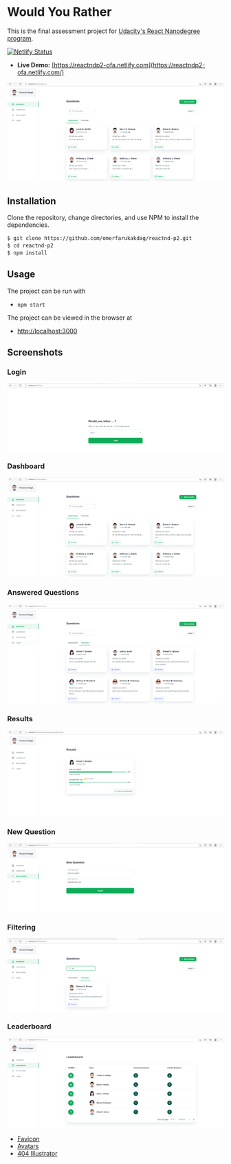 # Would You Rather

This is the final assessment project for [Udacity's React Nanodegree program](https://www.udacity.com/course/react-nanodegree--nd019).

[![Netlify Status](https://api.netlify.com/api/v1/badges/3bf7b6d0-2a74-424b-99c5-2c21ae619706/deploy-status)](https://app.netlify.com/sites/reactndp2-ofa/deploys)

- **Live Demo:** [https://reactndp2-ofa.netlify.com](https://reactndp2-ofa.netlify.com/)

![screenshot #1](images/dashboard.png)

## Installation

Clone the repository, change directories, and use NPM to install the dependencies.

```bash
$ git clone https://github.com/omerfarukakdag/reactnd-p2.git
$ cd reactnd-p2
$ npm install
```

## Usage

The project can be run with

- `npm start`

The project can be viewed in the browser at

- [http://localhost:3000](http://localhost:3000)

## Screenshots

### Login

![Alt text](images/login.png?raw=true 'login')

### Dashboard

![Alt text](images/dashboard.png?raw=true 'dashboard')

### Answered Questions

![Alt text](images/answered.png?raw=true 'answeredQuestions')

### Results

![Alt text](images/results.png?raw=true 'results')

### New Question

![Alt text](images/newQuestion.png?raw=true 'newQuestion')

### Filtering

![Alt text](images/filter.png?raw=true 'filter')

### Leaderboard

![Alt text](images/leaderboard.png?raw=true 'leaderboard')

- [Favicon](https://www.flaticon.com/authors/dailypm-studio)
- [Avatars](https://www.cartoonize.net)
- [404 Illustrator](https://craftwork.design)
